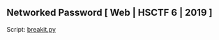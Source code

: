 
## Networked Password [ Web | HSCTF 6 | 2019 ]

Script: [breakit.py](https://github.com/Eshaan7/CTFs_datadumps_2019/blob/master/HS_CTF_2019/Networked_Password/breakit.py)
